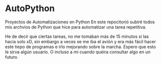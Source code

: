 # AutoPython
Proyectos de Automatizaciones en Python
En este repocitorió subiré todos mis archvios de Python que hice para automatizar una tarea repetitiva.

He de decir que ciertas tareas, no me tomaban más de 15 minutos si las hacia solo xD, sin embargo a veces se me iba el avión y era más fácil hacer este tiepo de programas e irlo mejorando sobre la marcha.
Espero que esto le sirva algún usuario. O incluso a mi cuando queira consultar algo en un futuro.
